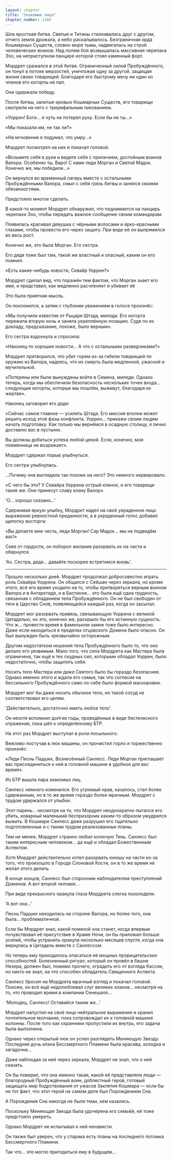 ```yaml
---
layout: chapter
title: "Знакомые лица"
chapter_number: 1168
---
```


Шла яростная битва. Святые и Титаны сталкивались друг с другом, отчего земля дрожала, а небо раскалывалось. Безграничная орда Кошмарных Существ, словно море тьмы, надвигалась на строй человеческих воинов. Над полем боя возвышалась массивная черепаха Эхо, на неприступном панцире которой стоял каменный форт.

Мордрет сражался в этой битве. Ограниченный силой Пробуждённого, он тонул в потоке мерзостей, уничтожая одну за другой, защищая жизни своих товарищей. Благодаря его быстрому мечу ни один из членов его когорты не пал.

Они одержали победу.

После битвы, залитые кровью Кошмарных Существ, его товарищи смотрели на него с триумфальным ликованием.

«Уоррен! Боги... я чуть не потерял руку. Если бы не ты...»

«Мы показали им, не так ли?»

«На мгновение я подумал, что умру...»

Мордрет посмотрел на них и покачал головой.

«Возьмите себя в руки и ведите себя с приличием, достойным воинов Валора. Особенно ты, Варо! С нами леди Морган и Святой Мадок. Конечно же, мы победили...»

Он вернулся во временный лагерь вместе с остальными Пробуждёнными Валора, смыл с себя грязь битвы и занялся своими обязанностями.

Предстояло многое сделать.

В какой-то момент Мордрет обнаружил, что поднимается на панцирь черепахи Эхо, чтобы передать важное сообщение своим командирам.

Появилась красивая девушка с чёрными волосами и ярко-красными глазами, чтобы провести его через защиту. При виде её он выпрямился во весь рост.

Конечно же, это была Морган. Его сестра.

Его дядя тоже был там, такой же властный и опасный, каким он его помнил.

«Есть какие-нибудь новости, Сквайр Уоррен?»

Мордрет сделал вид, что поражён тем фактом, что Морган знает его имя, и представил, как медленно расчленяет и убивает её

Это была приятная мысль.

Он поклонился, а затем с глубоким уважением в голосе произнёс:

«Мы получили известие от Рыцаря Штэда, миледи. Его когорта пережила вторую ночь и заняла укреплённую позицию. Судя по их докладу, предсказание, похоже, было верным».

Его сестра вздохнула и спросила:

«Наконец-то хорошие новости... А что с остальными разведчиками?»

Мордрет притворился, что убит горем из-за гибели товарищей по оружию из Валора, надеясь, что их смерть была медленной, ужасной и мучительной.

«Потеряны или были вынуждены войти в Семена, миледи. Однако теперь, когда мы обеспечили безопасность нескольких точек входа... следующие когорты, которые мы пошлём, выживут, благодаря их жертве».

Наконец заговорил его дядя:

«Сейчас самое главное — усилить Штэда. Его миссия вполне может решить исход этой фазы конфликта. Уоррен... прикажи своим людям начать подготовку. Как только мы вернёмся в осадную столицу, я лично доставлю вас в пустыню.

Вы должны добиться успеха любой ценой. Если, конечно, моя племянница не возражает».

Мордрет сдержал порыв улыбнуться.

Его сестра улыбнулась.

...Почему она выглядела так похоже на него? Это немного нервировало.

«С чего бы это? У Сквайра Уоррена острый клинок, и его товарищи такие же. Они принесут славу клану Валор».

'О... хорошо сказано...'

Сдерживая яркую улыбку, Мордрет надел на своё украденное лицо выражение ревностной преданности, а в украденный голос добавил щепотку восторга:

«Вы делаете мне честь, леди Морган! Сэр Мадок... мы не подведём вас!»

Сияя от гордости, он поборол желание разорвать их на части и обернулся.

'Ах. Сестра, дядя... давайте поскорее встретимся вновь'.

***

Прошло несколько дней. Мордрет продолжал добросовестно играть роль Сквайра Уоррена. Он общался с Сейшан через зеркала, но кроме этого, всё его время уходило на то, чтобы притворяться верным воином Валора и в Антарктиде, и в Бастионе... это была ещё одна трудность, связанная с обладанием тела Пробуждённого. Он не был свободен от тяги в Царство Снов, появляющейся каждый раз, когда он засыпал.

Мордрет мог разорвать привязь, связывающую Уоррена с великой Цитаделью, но это, конечно же, раскрыло бы его истинную сущность. Что ж... провести время в фамильном замке тоже было интересно. Даже если находиться в пределах отцовского Домена было опасно. Он был вынужден быть чрезвычайно осторожным.

Другим недостатком ношения тела Пробуждённого было то, что оно делало его уязвимым. Мало того, что сила Мордрета как Мастера была ограничена, так ещё и тех скудных сил, которыми обладал Уоррен, было недостаточно, чтобы защитить себя.

Носить тело Мастера или даже Святого было бы гораздо безопаснее. Однако именно этого и ждала его семья, так что согласие на бессильного Пробуждённого само по себе было формой маскировки.

Мордрет мог бы даже носить обычное тело, но такой сосуд не соответствовал его целям.

'Действительно, достаточно иметь любое тело'.

Он нехотя вспомнил долгие годы, проведённые в виде бестелесного отражения, пока шёл к определённому БТР.

На этот раз Мордрет выступал в роли посыльного.

Вежливо постучав в люк машины, он прочистил горло и торжественно произнёс:

«Леди Песнь Падших, Вознесённый Санлесс. Леди Морган приглашает вас присоединиться к ней в головной машине в удобное для вас время».

Из БТР вышла пара знакомых лиц.

Санлесс немного изменился. Его угрюмый нрав, казалось, стал более сдержанным, но в то же время гораздо более мрачным. Мордрет с трудом удержался от улыбки.

Этот парень... несмотря на то, что Мордрет неоднократно пытался его убить, коварный маленький беспризорник каким-то образом умудрился выжить. В Кошмаре Санлесс даже разрушил его тщательно подготовленные и с таким трудом реализованные планы.

Тем не менее, Мордрет странно любил колючую Тень. Санлесс был таким интересным человеком... да ещё и обладал Божественным Аспектом.

Хотя Мордрет действительно хотел разорвать юношу на части из-за того, что произошло в Городе Слоновой Кости, он в то же время не желал этого делать.

В конце концов, Санлесс был сторонним наблюдателем преступлений Доменов. А вот второй человек...

При виде прекрасного оракула глаза Мордрета слегка похолодели.

'А вот она...'

Песнь Падших находилась на стороне Валора, но более того, она была... проблематичной.

Если бы Мордрет знал, какой помехой она станет, когда впервые почувствовал её присутствие в Храме Ночи, он бы приложил больше усилий, чтобы устранить оракула несколько месяцев спустя, когда она вернулась в Цитадель вместе с Санлессом.

Но теперь ему приходилось опасаться её мощных прорицательских способностей. Болезненный ритуал, который он провёл в башне Незера, должен был, помимо прочего, оградить его от взгляда Кассии, но никто не знал, на что способен обладатель Священного Аспекта.

Санлесс бросил на Мордрета мрачный взгляд и покачал головой. Похоже, он всё ещё недолюбливал слуг великих кланов... несмотря на то, что проводил время в компании Сенешаля...

'Молодец, Санлесс! Оставайся таким же...'

Мордрет напустил на своё лицо нейтральное выражение и хранил почтительное молчание, пока сопровождал их к головной машине колонны. После того как охранники пропустили их внутрь, его задача была выполнена.

Однако через открытый люк он успел разглядеть Меняющую Звезду. Последняя дочь клана Бессмертного Пламени была красива, холодна и загадочна...

Даже наблюдая за ней через зеркала, Мордрет не знал, что о ней сказать.

Он бы поверил, что она именно такая, какой её представляли люди — благородный Пробуждённый воин, доблестный герой, готовый защищать мир бодрствования от ужасов Заклятия Кошмара — если бы не тот факт, что этот герой на самом деле был Порождением Сна.

А Порождения Сна никогда не были теми, кем казались.

Поскольку Меняющая Звезда была удочерена его семьёй, ей тоже предстояло умереть.

Однако Мордрет не испытывал к ней ненависти.

Он также был уверен, что у старика есть планы на последнего потомка Бессмертного Пламени.

Так что... это могло пригодиться ему в будущем...